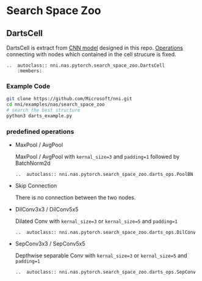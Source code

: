 # Search Space Zoo

## DartsCell

DartsCell is extract from [CNN model](./DARTS.md) designed in this repo. [Operations](#predefined-operations) connecting with nodes which contained in the cell strucure is fixed.

```eval_rst
..  autoclass:: nni.nas.pytorch.search_space_zoo.DartsCell
    :members:
```

### Example Code

```bash
git clone https://github.com/Microsoft/nni.git
cd nni/examples/nas/search_space_zoo
# search the best structure
python3 darts_example.py
```

<a class="predefined-operations"></a>

### predefined operations

* MaxPool / AvgPool

    MaxPool / AvgPool with `kernal_size=3` and `padding=1` followed by BatchNorm2d
    ```eval_rst
    ..  autoclass:: nni.nas.pytorch.search_space_zoo.darts_ops.PoolBN
    ```
* Skip Connection

    There is no connection between the two nodes.
* DilConv3x3 / DilConv5x5

    Dilated Conv with `kernal_size=3` or `kernal_size=5` and `padding=1`
    ```eval_rst
    ..  autoclass:: nni.nas.pytorch.search_space_zoo.darts_ops.DilConv
    ```
* SepConv3x3 / SepConv5x5

    Depthwise separable Conv with `kernal_size=3` or `kernal_size=5` and `padding=1`
    ```eval_rst
    ..  autoclass:: nni.nas.pytorch.search_space_zoo.darts_ops.SepConv
    ```
